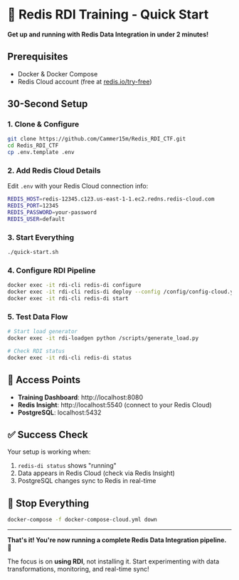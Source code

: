 # 🚀 Redis RDI Training - Quick Start

**Get up and running with Redis Data Integration in under 2 minutes!**

## Prerequisites
- Docker & Docker Compose
- Redis Cloud account (free at [redis.io/try-free](https://redis.io/try-free))

## 30-Second Setup

### 1. Clone & Configure
```bash
git clone https://github.com/Cammer15m/Redis_RDI_CTF.git
cd Redis_RDI_CTF
cp .env.template .env
```

### 2. Add Redis Cloud Details
Edit `.env` with your Redis Cloud connection info:
```bash
REDIS_HOST=redis-12345.c123.us-east-1-1.ec2.redns.redis-cloud.com
REDIS_PORT=12345
REDIS_PASSWORD=your-password
REDIS_USER=default
```

### 3. Start Everything
```bash
./quick-start.sh
```

### 4. Configure RDI Pipeline
```bash
docker exec -it rdi-cli redis-di configure
docker exec -it rdi-cli redis-di deploy --config /config/config-cloud.yaml
docker exec -it rdi-cli redis-di start
```

### 5. Test Data Flow
```bash
# Start load generator
docker exec -it rdi-loadgen python /scripts/generate_load.py

# Check RDI status
docker exec -it rdi-cli redis-di status
```

## 🎯 Access Points
- **Training Dashboard**: http://localhost:8080
- **Redis Insight**: http://localhost:5540 (connect to your Redis Cloud)
- **PostgreSQL**: localhost:5432

## ✅ Success Check
Your setup is working when:
1. `redis-di status` shows "running"
2. Data appears in Redis Cloud (check via Redis Insight)
3. PostgreSQL changes sync to Redis in real-time

## 🛑 Stop Everything
```bash
docker-compose -f docker-compose-cloud.yml down
```

---

**That's it! You're now running a complete Redis Data Integration pipeline.** 🎉

The focus is on **using RDI**, not installing it. Start experimenting with data transformations, monitoring, and real-time sync!
